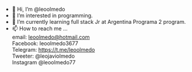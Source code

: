 - 👋 Hi, I’m @leoolmedo
- 👀 I’m interested in programming.
- 🌱 I’m currently learning full stack Jr at Argentina Programa 2 program.
- 📫 How to reach me ...</br>
  email: leoolmedo@hotmail.com</br>
  Facebook: leoolmedo3677</br>
  Telegram: https://t.me/leoolmedo </br>
  Tweeter: @leojaviolmedo</br>
  Instagram @leoolmedo77</br>
<!---
leoolmedo/leoolmedo is a ✨ special ✨ repository because its `README.md` (this file) appears on your GitHub profile.
You can click the Preview link to take a look at your changes.
--->
